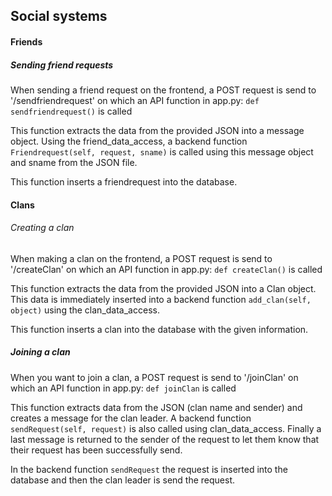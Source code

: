 ## Social systems

#### Friends

##### Sending friend requests

When sending a friend request on the frontend, a POST request is send to '/sendfriendrequest' on which an API function in app.py: `def sendfriendrequest()` is called

This function extracts the data from the provided JSON into a message object. Using the friend_data_access, a backend function `Friendrequest(self, request, sname)` is called using this message object and sname from the JSON file.

This function inserts a friendrequest into the database.

#### Clans

###### Creating a clan

When making a clan on the frontend, a POST request is send to '/createClan' on which an API function in app.py: `def createClan()` is called

This function extracts the data from the provided JSON into a Clan object. This data is immediately inserted into a backend function `add_clan(self, object)` using the clan_data_access.

This function inserts a clan into the database with the given information.

##### Joining a clan

When you want to join a clan, a POST request is send to '/joinClan' on which an API function in app.py: `def joinClan` is called

This function extracts data from the JSON (clan name and sender) and creates a message for the clan leader. A backend function `sendRequest(self, request)` is also called using clan_data_access.
Finally a last message is returned to the sender of the request to let them know that their request has been successfully send.

In the backend function `sendRequest` the request is inserted into the database and then the clan leader is send the request.